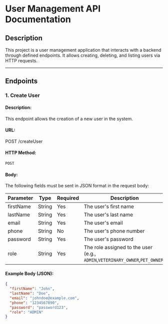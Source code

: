 
#  User Management API Documentation

## Description
This project is a user management application that interacts with a backend through defined endpoints. It allows creating, deleting, and listing users via HTTP requests.

---

## Endpoints

### **1. Create User**

#### **Description:**
This endpoint allows the creation of a new user in the system.

#### **URL:**
POST /createUser


#### **HTTP Method:**
`POST`

#### **Body:**
The following fields must be sent in JSON format in the request body:

| Parameter  | Type   | Required | Description                      |
|------------|--------|----------|----------------------------------|
| firstName  | String | Yes      | The user's first name            |
| lastName   | String | Yes      | The user's last name             |
| email      | String | Yes      | The user's email                 |
| phone      | String | No       | The user's phone number          |
| password   | String | Yes      | The user's password              |
| role       | String | Yes      | The role assigned to the user (e.g., `ADMIN`,`VETERINARY_OWNER`,`PET_OWNER`) |

#### **Example Body (JSON):**
```json
{
  "firstName": "John",
  "lastName": "Doe",
  "email": "johndoe@example.com",
  "phone": "1234567890",
  "password": "password123",
  "role": "ADMIN"
}

